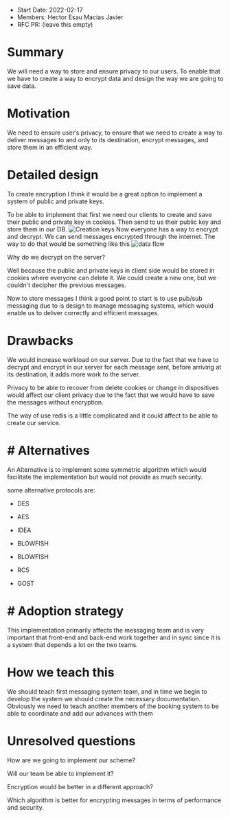
- Start Date: 2022-02-17
- Members: Hector Esau Macias Javier
- RFC PR: (leave this empty)

# Summary

We will need a way to store and ensure privacy to our users. To enable that we have to create a way to encrypt data and design the way we are going to save data.


# Motivation
We need to ensure user’s privacy, to ensure that we need to create a way to deliver messages to and only to its destination, encrypt messages, and store them in an efficient way.
# Detailed design


To create encryption I think it would be a great option to implement a system of public and private keys.

To be able to implement that first we need our clients to create and save their public and private key in cookies. Then send to us their public key and store them in our DB.
![Creation keys](https://lh3.googleusercontent.com/QhbHe0PhgO9LY_oABPzStw7nkVKXWHIi6dwXbzjs3nKXQemBuk8uH5N85BokJn2KyYjTeK0CERPo1O6dcnMwcMKgWrVamFxEomo_J5IQh5DCIl3mGMM1cYYeZCFNAoPH6FvoYr3jsJxC6S0eIZImEDhVv3AMEttAQcS5AfWjFYy3cfc_0d-OKxgM6YTaOLc0KLjNcrefq0dXG3U83TOjCGJfTU9P4HTr_N79gL94p6TYNO08UD0gNtbfNX4F51C14maMmoH13VmVpf85tCF7FymLYeya2cSZ1aKc0cvm1iadhOZ2VkfEZZbkln_5XvfYdrFAXOxNxemH5RLx-jM92p1_lOV3WleDKfwtvXOij7-BtL894WqJ1mfajOaCi-SnoOT7owuf3pCL8bueFXzGIDLAxEikHi2v31MaePT6n196KJcJUC9Y-9KTRaCx9Cgmn50in2C1AhAIFOkUDbjMMfVRdx7md2xYUGhBI9O8kstAf6TJIGoo9fvvylG0cXjFc-Diy16kGqGFL79VLQwOOCNz-MoMARUGhx5hk6IwTVSWcRHkOYEUDuXMSy8pRlk-0-hRQQrjF73sNlL3RXBcpsCTisBXIgG-wB0uHUb57bex12RTfH7A0SihrQwxmH5QJ4VT0uV3qphCh7ji47aEq-VR0roo72aSf0eZQ4RnWpJojU7QeWtUPcrF_hUq43i3CiuqTDnBELyn9YXRgA=w780-h435-no?authuser=0)
Now everyone has a way to encrypt and decrypt. We can send messages encrypted through the internet. The way to do that would be something like this
![data flow](https://lh3.googleusercontent.com/yiJK32iuzM0iUm97FqAXMD1atQIG_7LMz14lYa0K5vGwf4QZX2g7I-iV6sVYzWwR7NMe9E0L7xy169ok4mL97tBitfppNeB5NmaM563Ewd6wlPx0vZLJgD1T8iB1ArKqQ42d__g9_QIT_0CoyEbS6mTXfcmd1tIV7q_mBXDRjpHOpb5NP-kS8cQCDiKsyoX0itaS93GCS4vMTnnfueA397zGFvdiZuXDgHOwOGaHms_20cStAIrPVFlrrbY4RvfcikzFNKkKcGKjHkqF7IPGYcFR7Q7guzQCB1_a2qmJGRxRJn7bdktody0h5VrfPLEfyzmFMN5hsXBHusPfXupoD32zl6sqvkz5PSVidKucaZUnfWoK08JCOtxnvpZ9C7T9iEWD04wfQ5fQUJh0Cn5LjTeWmPLgf2bW7NAaVxNMt4wPFZFDr_TEeQXqQUCcivjBqMFQ1ii8rJ0TILq25CHL029I9exqLDUHsK838Ypvr_l9gdNG8dtzaPRMZmpFHC8897D80EK8uP6wTbjqTOM-llG1GCIriCC2AAGIQtGOtT90IJoiNY7J28v7ywI1FpbpgxIWb8FXAG1G1gmJ2QSpgJ0qNK32mmaWbB2fxcLlESgMHb4vBtYNgJjECPsiCp-EqKWTvynoDJR7yy0Vmmtyj8pkPTrE8slYyrNTb0Lapg3E_IdehIaNs6US4EnQjmEvJDGTHugvbQeg32w_mQ=w761-h556-no?authuser=0)


Why do we decrypt on the server?

Well because the public and private keys in client side would be stored in cookies where everyone can delete it. We could create a new one, but we couldn't decipher the previous messages.

Now to store messages I think a good point to start is to use pub/sub messaging due to is design to manage messaging systems, which would enable us to deliver correctly and efficient messages.
# 
# Drawbacks

We would increase workload on our server. Due to the fact that we have to decrypt and encrypt in our server for each message sent, before arriving at its destination, it adds more work to the server.

Privacy to be able to recover from delete cookies or change in dispositives would affect our client privacy due to the fact that we would have to save the messages without encryption.

The way of use redis is a little complicated and it could affect to be able to create our service.
# # Alternatives

An Alternative is to implement some symmetric algorithm which would facilitate the implementation but would not provide as much security.

some alternative protocols are:

-   DES
    
-   AES
    
-   IDEA
    
-   BLOWFISH
    
-   BLOWFISH
    
-   RC5
    
-   GOST
# # Adoption strategy

This implementation primarily affects the messaging team and is very important that front-end and back-end work together and in sync since it is a system that depends a lot on the two teams.
# How we teach this  
We should teach first messaging system team, and in time we begin to develop the system we should create the necessary documentation.
Obviously we need to teach another members of the booking system to be able to coordinate and add our advances with them
# Unresolved questions

How are we going to implement our scheme?

Will our team be able to implement it?

Encryption would be better in a different approach?

Which algorithm is better for encrypting messages in terms of performance and security.
